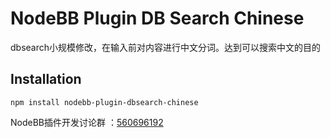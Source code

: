 # NodeBB Plugin DB Search Chinese

dbsearch小规模修改，在输入前对内容进行中文分词。达到可以搜索中文的目的

## Installation

    npm install nodebb-plugin-dbsearch-chinese

NodeBB插件开发讨论群 ：[560696192](https://jq.qq.com/?_wv=1027&k=57apwca)

